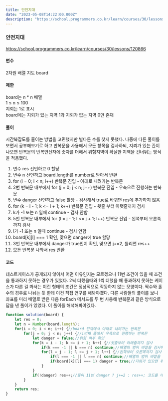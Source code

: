 ```yaml
---
title: 안전지대
date: "2023-05-08T14:22:00.000Z"
description: "https://school.programmers.co.kr/learn/courses/30/lessons/120866"
---
```

### 안전지대    
https://school.programmers.co.kr/learn/courses/30/lessons/120866    
    
#### 변수    
2차원 배열 지도 board    
    
#### 제한    
board는 n * n 배열    
1 ≤ n ≤ 100    
지뢰는 1로 표시    
board에는 지뢰가 있는 지역 1과 지뢰가 없는 지역 0만 존재    
    
#### 풀이    
시간복잡도를 줄이는 방법을 고민했지만 별다른 수를 찾지 못했다. 나중에 다른 풀이를 보면서 공부해보기로 하고 반복문을 사용해서 모든 항목을 검사하되, 지뢰가 있는 칸이 나오면 반복문의 반복연산자에 숫자를 더해서 위험지역이 확실한 지역을 건너뛰는 방식을 적용했다.    
1. 변수 res 선언하고 0 할당    
2. 변수 n 선언하고 board.length를 number로 받아서 반환    
3. for (i = 0; i < n; i++) 반복문 진입 - 아래로 내려가는 반복문    
4. 2번 반복문 내부에서 for (j = 0; j < n; j++) 반복문 진입 - 우측으로 진행하는 반복문    
5. 변수 danger 선언하고 false 할당 - 검사해서 true로 바뀌면 res에 추가하지 않음    
6. for (k = i - 1; k <= i + 1; k++) 반복문 진입 - 윗줄 부터 아랫줄까지 검사    
7. k가 -1 또는 n 일때 continue - 검사 안함    
8. 5번 반복문 내부에서 for (l = j - 1; l <= j + 1; l++) 반복문 진입 - 왼쪽부터 오른쪽까지 검사    
9. l가 -1 또는 n 일때 continue - 검사 안함    
10. board[k][l] === 1 확인, 맞으면 danger에 true 할당    
11. 3번 반복문 내부에서 danger가 true인지 확인, 맞으면 j+=2, 틀리면 res++    
12. 모든 반복문 나와서 res 반환    

#### 코드    
테스트케이스가 공개되지 않아서 어떤 이유인지는 모르겠으나 11번 조건이 있을 때 조건을 통과하지 못하는 경우가 있었다. 2씩 더했을때와 1씩 더했을 때 통과하지 못하는 케이스가 다른 걸 봐서는 이런 형태의 조건은 정상적으로 작동하지 않는 모양이다. 짝수와 홀수의 경우로 나뉘는 듯 한데 이건 직접 연구를 해봐야겠다. 다른 사람들의 풀이를 보니 좌표를 미리 배열로 받은 다음 forEach 메서드를 두 번 사용해 반복문과 같은 방식으로 답을 낸 풀이가 있었다. 이 풀이를 해석해봐야겠다.    
```JavaScript
function solution(board) {
    let res = 0;
    let n = Number(board.length);
    for(i = 0; i < n; i++) {//board 전체에서 아래로 내려가는 반복문
        for(j = 0; j < n; j++) {//i번째 줄에서 우측으로 진행하는 반복문
            let danger = false;//위험 여부 확인
            for(k = i - 1; k <= i + 1; k++) {//윗줄부터 아래줄까지 검사
                if(k === -1 || k === n) continue;//배열의 범위 바깥을 검사하지 않음
                for(l = j - 1; l <= j + 1; l++) {//왼쪽부터 오른쪽까지 검사
                    if(l === -1 || l === n) continue;//배열의 범위 바깥을 검사하지 않음
                    if(board[k][l] === 1) danger = true;//지뢰가 있으면 위험
                }
            }
            if(!danger) res++;//풀이 11번 danger ? j+=2 : res++; 코드를 대체함
        }
    }
    return res;
}
```